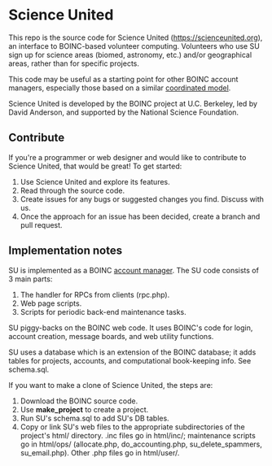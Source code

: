 # Science United
This repo is the source code for Science United (https://scienceunited.org),
an interface to BOINC-based volunteer computing.
Volunteers who use SU sign up for science areas (biomed, astronomy, etc.)
and/or geographical areas,
rather than for specific projects.

This code may be useful as a starting point for other BOINC account managers,
especially those based on a similar
[coordinated model](https://scienceunited.org/doc/model.pdf).

Science United is developed by the BOINC project at U.C. Berkeley,
led by David Anderson, and supported by the National Science Foundation.

## Contribute

If you're a programmer or web designer and would like to contribute to Science United,
that would be great!
To get started:
1. Use Science United and explore its features.
1. Read through the source code.
1. Create issues for any bugs or suggested changes you find.  Discuss with us.
1. Once the approach for an issue has been decided, create a branch and pull request.

## Implementation notes

SU is implemented as a BOINC [account manager](https://boinc.berkeley.edu/trac/wiki/AccountManagement).
The SU code consists of 3 main parts:
1. The handler for RPCs from clients (rpc.php).
1. Web page scripts.
1. Scripts for periodic back-end maintenance tasks.

SU piggy-backs on the BOINC web code.
It uses BOINC's code for login, account creation, message boards, and web utility functions.

SU uses a database which is an extension of the BOINC database;
it adds tables for projects, accounts, and computational book-keeping info.
See schema.sql.

If you want to make a clone of Science United, the steps are:
1. Download the BOINC source code.
1. Use **make_project** to create a project.
1. Run SU's schema.sql to add SU's DB tables.
1. Copy or link SU's web files to the appropriate subdirectories
   of the project's html/ directory.
   .inc files go in html/inc/;
   maintenance scripts go in html/ops/ (allocate.php, do_accounting.php, su_delete_spammers, su_email.php).
   Other .php files go in html/user/.
